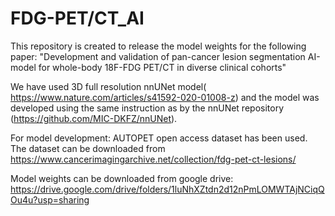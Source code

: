 # FDG-PET/CT_AI
This repository is created to release the model weights for the following paper: "Development and validation of pan-cancer lesion segmentation AI-model for whole-body 18F-FDG PET/CT in diverse clinical cohorts"



We have used 3D full resolution nnUNet model( https://www.nature.com/articles/s41592-020-01008-z) and the model was developed using the same instruction as by the nnUNet repository (https://github.com/MIC-DKFZ/nnUNet). 



For model development: AUTOPET open access dataset has been used. The dataset can be downloaded from https://www.cancerimagingarchive.net/collection/fdg-pet-ct-lesions/




Model weights can be downloaded from google drive: https://drive.google.com/drive/folders/1luNhXZtdn2d12nPmLOMWTAjNCiqQOu4u?usp=sharing
